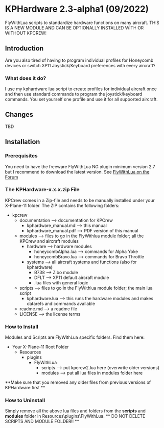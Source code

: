 # KPHardware 2.3-alpha1 (09/2022)
FlyWithLua scripts to standardize hardware functions on many aircraft.
THIS IS A NEW MODULE AND CAN BE OPTIONALLY INSTALLED WITH OR WITHOUT KPCREW!

## Introduction
Are you also tired of having to program individual profiles for Honeycomb devices or switch XP11 Joystick/Keyboard preferences with every aircraft?

### What does it do? 
I use my kphardware lua script to create profiles for individual aircraft once and then use standard commands to program the joystick/keyboard commands.
You set yourself one profile and use it for all supported aircraft.

## Changes
TBD

## Installation

### Prerequisites
You need to have the freeware FlyWithLua NG plugin minimum version 2.7 but I recommend to download the latest version. See [FlyWithLua on the Forum](https://forums.x-plane.org/index.php?/files/file/38445-flywithlua-ng-next-generation-edition-for-x-plane-11-win-lin-mac/) 

### The KPHardware-x.x.x.zip File
KPCrew comes in a Zip-file and needs to be manually installed under your X-Plane-11 folder. The ZIP contains the following folders:
- kpcrew
  - documentation  --> documentation for KPCrew
    - kphardware_manual.md  --> this manual
    - kphardware_manual.pdf  --> PDF version of this manual
  - modules  --> files to go in the FlyWithlua module folder; all the KPCrew and aircraft modules
    - hardware --> hardware modules
      - honeycombAlpha.lua --> commands for Alpha Yoke
      - honeycombBravo.lua --> commands for Bravo Throttle
    - systems --> all aircraft systems and functions (also for kphardware)
      - B738 --> Zibo module
      - DFLT --> XP11 default aircraft module
      - .lua files with general logic
  - scripts  -->  files to go in the FlyWithlua module folder; the main lua script
    - kphardware.lua --> this runs the hardware modules and makes datarefs and commands available
  - readme.md  --> a readme file
  - LICENSE  --> the license terms

### How to Install
Modules and Scripts are FlyWithLua specific folders. Find them  here:

- Your X-Plane-11 Root Folder
  - Resources
    - plugins
      - FlyWithLua
        - scripts  --> put kpcrew2.lua here (overwrite older versions)
        - modules  --> put all lua files in modules folder here

**Make sure that you removed any older files from previous versions of KPHardware first **

### How to Uninstall
Simply remove all the above lua files and folders from the **scripts** and **modules** folder in Resources\plugins\FlyWithLua. 
** DO NOT DELETE SCRIPTS AND MODULE FOLDER!! **

